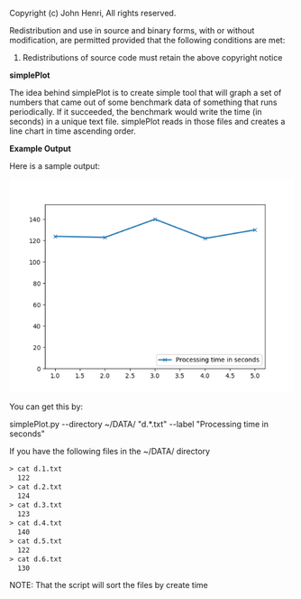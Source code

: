 Copyright (c) John Henri, All rights reserved.

Redistribution and use in source and binary forms, with or without modification, are permitted provided that the following conditions are met:
1. Redistributions of source code must retain the above copyright notice


**simplePlot**

The idea behind simplePlot is to create simple tool that will graph a set of numbers
that came out of some benchmark data of something that runs periodically.  If it
succeeded, the benchmark would write the time (in seconds) in a unique text file.
simplePlot reads in those files and creates a line chart in time ascending order.

**Example Output**

Here is a sample output:

![alt text](https://github.com/jakojon/public_tools/blob/master/simplePlot/example.png "Example output")

You can get this by:

  simplePlot.py --directory ~/DATA/ "d.*.txt" --label "Processing time in seconds"

If you have the following files in the ~/DATA/ directory

```
> cat d.1.txt
  122
> cat d.2.txt
  124
> cat d.3.txt
  123
> cat d.4.txt
  140
> cat d.5.txt
  122
> cat d.6.txt
  130
```

NOTE: That the script will sort the files by create time